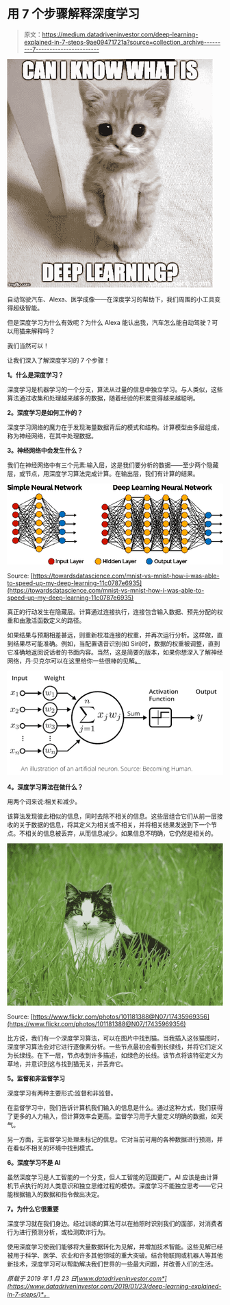 # 用 7 个步骤解释深度学习

> 原文：<https://medium.datadriveninvestor.com/deep-learning-explained-in-7-steps-9ae09471721a?source=collection_archive---------7----------------------->

![](img/8634593a070ef7503e8987ea7c7ce26d.png)

自动驾驶汽车、Alexa、医学成像——在深度学习的帮助下，我们周围的小工具变得超级智能。

但是深度学习为什么有效呢？为什么 Alexa 能认出我，汽车怎么能自动驾驶？可以用猫来解释吗？

我们当然可以！

让我们深入了解深度学习的 7 个步骤！

**1。什么是深度学习？**

深度学习是机器学习的一个分支，算法从过量的信息中独立学习。与人类似，这些算法通过收集和处理越来越多的数据，随着经验的积累变得越来越聪明。

**2。深度学习是如何工作的？**

深度学习网络的魔力在于发现海量数据背后的模式和结构。计算模型由多层组成，称为神经网络，在其中处理数据。

**3。神经网络中会发生什么？**

我们在神经网络中有三个元素:输入层，这是我们要分析的数据——至少两个隐藏层，或节点，用深度学习算法完成计算。在输出层，我们有计算的结果。

![](img/ba1ca5f69dd11fe50b85bf0d6720bbce.png)

Source: [https://towardsdatascience.com/mnist-vs-mnist-how-i-was-able-to-speed-up-my-deep-learning-11c0787e6935](https://towardsdatascience.com/mnist-vs-mnist-how-i-was-able-to-speed-up-my-deep-learning-11c0787e6935)

真正的行动发生在隐藏层。计算通过连接执行，连接包含输入数据、预先分配的权重和由激活函数定义的路径。

如果结果与预期相差甚远，则重新校准连接的权重，并再次运行分析。这样做，直到结果尽可能准确。例如，当配置语音识别(如 Siri)时，数据的权重被调整，直到它准确地返回说话者的书面内容。当然，这是简要的版本，如果你想深入了解神经网络，丹·贝克尔可以在这里给你一些很棒的见解[。](http://www.datadriveninvestor.com/deep-learning-in-python)

![](img/f7bfdab031fdf2a97f81dd3721da787d.png)

**4。深度学习算法在做什么？**

用两个词来说:相关和减少。

该算法发现彼此相似的信息，同时去除不相关的信息。这些层组合它们从前一层接收的关于数据的信息，将其定义为相关或不相关，并将相关结果发送到下一个节点。不相关的信息被丢弃，从而信息减少。如果信息不明确，它仍然是相关的。

![](img/cb5539d1db72ef8a0511ab4110c57183.png)

Source: [https://www.flickr.com/photos/101181388@N07/17435969356](https://www.flickr.com/photos/101181388@N07/17435969356)

比方说，我们有一个深度学习算法，可以在图片中找到猫。当我插入这张猫图时，深度学习算法会对它进行逐像素分析。一些节点最初会看到长绿线，并将它们定义为长绿线。在下一层，节点收到许多描述，如绿色的长线。该节点将该特征定义为草地，并意识到这与找到猫无关，并丢弃它。

**5。监督和非监督学习**

深度学习有两种主要形式:监督和非监督。

在监督学习中，我们告诉计算机我们输入的信息是什么。通过这种方式，我们获得了更多的人力输入，但计算效率会更高。监督学习用于大量定义明确的数据，如天气。

另一方面，无监督学习处理未标记的信息。它对当前可用的各种数据进行预测，并在看似不相关的环境中找到模式。

**6。深度学习不是 AI**

虽然深度学习是人工智能的一个分支，但人工智能的范围更广。AI 应该是由计算机节点执行的对人类意识和独立思维过程的模仿。深度学习不能独立思考——它只能根据输入的数据和指令做出决定。

**7。为什么它很重要**

深度学习就在我们身边。经过训练的算法可以在拍照时识别我们的面部，对消费者行为进行预测分析，或检测欺诈行为。

使用深度学习使我们能够将大量数据转化为见解，并增加技术智能。这些见解已经被用于科学、医学、农业和许多其他领域的重大突破。结合物联网或机器人等其他新技术，深度学习可以帮助解决我们世界的一些最大问题，并改善人们的生活。

*原载于 2019 年 1 月 23 日*[*www.datadriveninvestor.com*](https://www.datadriveninvestor.com/2019/01/23/deep-learning-explained-in-7-steps/)*。*